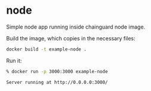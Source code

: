# node

Simple node app running inside chainguard node image.

Build the image, which copies in the necessary files:

```bash
docker build -t example-node .
```

Run it:

```bash
% docker run -p 3000:3000 example-node

Server running at http://0.0.0.0:3000/
```

